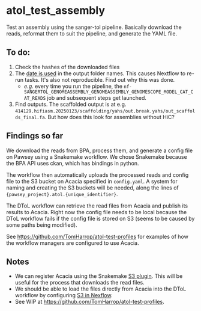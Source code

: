 # atol_test_assembly

Test an assembly using the sanger-tol pipeline. Basically download the reads,
reformat them to suit the pipeline, and generate the YAML file.

## To do:

1. Check the hashes of the downloaded files
2. The [date is
   used](https://github.com/sanger-tol/genomeassembly/blob/115b8333bba5af6a55feea711a561118c3d511d5/conf/modules.config#L13)
   in the output folder names. This causes Nextflow to re-run tasks. It's also
   not reproducible. Find out why this was done.
   - *e.g.* every time you run the pipeline, the
     `nf-SANGERTOL_GENOMEASSEMBLY_GENOMEASSEMBLY_GENOMESCOPE_MODEL_CAT_CAT_READS`
     job and subsequent steps get launched.
3. Find outputs. The scaffolded output is at e.g.
   `414129.hifiasm.20250123/scaffolding/yahs/out.break.yahs/out_scaffolds_final.fa`.
   But how does this look for assemblies without HiC?

## Findings so far

We download the reads from BPA, process them, and generate a config file on
Pawsey using a Snakemake workflow. We chose Snakemake because the BPA API uses
ckan, which has bindings in python.

The workflow then automatically uploads the processed reads and config file to
the S3 bucket on Acacia specified in `config.yaml`. A system for naming and
creating the S3 buckets will be needed, along the lines of
`{pawsey_project}.atol.{unique_identifier}`.

The DToL workflow can retrieve the read files from Acacia and publish its
results to Acacia. Right now the config file needs to be local because the DToL
workflow fails if the config file is stored on S3 (seems to be caused by some
paths being modified).

See https://github.com/TomHarrop/atol-test-profiles for examples of how the
workflow managers are configured to use Acacia.

## Notes

- We can register Acacia using the Snakemake [S3
  plugin](https://snakemake.github.io/snakemake-plugin-catalog/plugins/storage/s3.html).
  This will be useful for the process that downloads the read files.
- We should be able to load the files directly from Acacia into the DToL
  workflow by configuring [S3 in
  Nexflow](https://www.nextflow.io/docs/latest/amazons3.html#s3-compatible-storage).
- See WIP at https://github.com/TomHarrop/atol-test-profiles.

